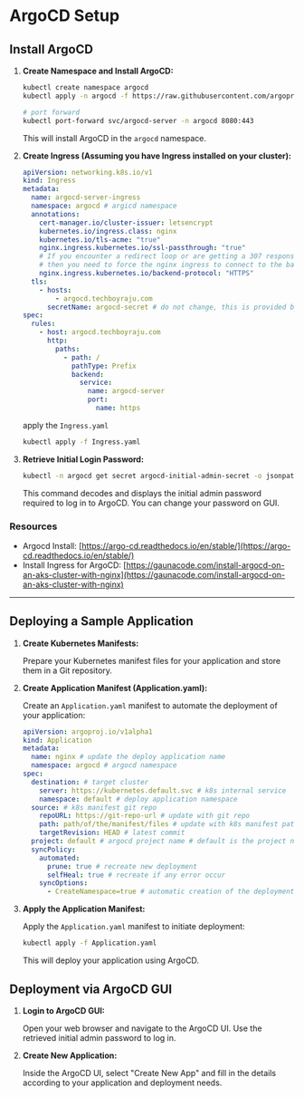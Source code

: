 # ArgoCD Setup

## Install ArgoCD

1. **Create Namespace and Install ArgoCD:**

   ```sh
   kubectl create namespace argocd
   kubectl apply -n argocd -f https://raw.githubusercontent.com/argoproj/argo-cd/stable/manifests/install.yaml

   # port forward
   kubectl port-forward svc/argocd-server -n argocd 8080:443
   ```

   This will install ArgoCD in the `argocd` namespace.

2. **Create Ingress (Assuming you have Ingress installed on your cluster):**

   ```yaml
   apiVersion: networking.k8s.io/v1
   kind: Ingress
   metadata:
     name: argocd-server-ingress
     namespace: argocd # argicd namespace
     annotations:
       cert-manager.io/cluster-issuer: letsencrypt
       kubernetes.io/ingress.class: nginx
       kubernetes.io/tls-acme: "true"
       nginx.ingress.kubernetes.io/ssl-passthrough: "true"
       # If you encounter a redirect loop or are getting a 307 response code
       # then you need to force the nginx ingress to connect to the backend using HTTPS.
       nginx.ingress.kubernetes.io/backend-protocol: "HTTPS"
     tls:
       - hosts:
           - argocd.techboyraju.com
         secretName: argocd-secret # do not change, this is provided by Argo CD, SSL secret
   spec:
     rules:
       - host: argocd.techboyraju.com
         http:
           paths:
             - path: /
               pathType: Prefix
               backend:
                 service:
                   name: argocd-server
                   port:
                     name: https
   ```

   apply the `Ingress.yaml`

   ```sh
   kubectl apply -f Ingress.yaml
   ```

3. **Retrieve Initial Login Password:**

   ```sh
   kubectl -n argocd get secret argocd-initial-admin-secret -o jsonpath="{.data.password}" | base64 -d
   ```

   This command decodes and displays the initial admin password required to log in to ArgoCD.
   You can change your password on GUI.

### Resources

- Argocd Install: [https://argo-cd.readthedocs.io/en/stable/](https://argo-cd.readthedocs.io/en/stable/)
- Install Ingress for ArgoCD: [https://gaunacode.com/install-argocd-on-an-aks-cluster-with-nginx](https://gaunacode.com/install-argocd-on-an-aks-cluster-with-nginx)

---

## Deploying a Sample Application

1. **Create Kubernetes Manifests:**

   Prepare your Kubernetes manifest files for your application and store them in a Git repository.

2. **Create Application Manifest (Application.yaml):**

   Create an `Application.yaml` manifest to automate the deployment of your application:

   ```yaml
   apiVersion: argoproj.io/v1alpha1
   kind: Application
   metadata:
     name: nginx # update the deploy application name
     namespace: argocd # argocd namespace
   spec:
     destination: # target cluster
       server: https://kubernetes.default.svc # k8s internal service    cluster API
       namespace: default # deploy application namespace
     source: # k8s manifest git repo
       repoURL: https://git-repo-url # update with git repo
       path: path/of/the/manifest/files # update with k8s manifest path
       targetRevision: HEAD # latest commit
     project: default # argocd project name # default is the project name # we can create our own project env.. on argocd
     syncPolicy:
       automated:
         prune: true # recreate new deployment
         selfHeal: true # recreate if any error occur
       syncOptions:
         - CreateNamespace=true # automatic creation of the deployment namespace if it does not already exist during application deployment
   ```

3. **Apply the Application Manifest:**

   Apply the `Application.yaml` manifest to initiate deployment:

   ```sh
   kubectl apply -f Application.yaml
   ```

   This will deploy your application using ArgoCD.

## Deployment via ArgoCD GUI

1. **Login to ArgoCD GUI:**

   Open your web browser and navigate to the ArgoCD UI. Use the retrieved initial admin password to log in.

2. **Create New Application:**

   Inside the ArgoCD UI, select "Create New App" and fill in the details according to your application and deployment needs.
